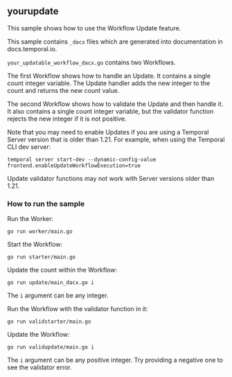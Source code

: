 ## yourupdate

This sample shows how to use the Workflow Update feature.

This sample contains `_dacx` files which are generated into documentation in docs.temporal.io.

`your_updatable_workflow_dacx.go` contains two Workflows.

The first Workflow shows how to handle an Update.
It contains a single count integer variable. The Update handler adds the new integer to the count and returns the new count value.

The second Workflow shows how to validate the Update and then handle it.
It also contains a single count integer variable, but the validator function rejects the new integer if it is not positive.

Note that you may need to enable Updates if you are using a Temporal Server version that is older than 1.21.
For example, when using the Temporal CLI dev server:

```
temporal server start-dev --dynamic-config-value frontend.enableUpdateWorkflowExecution=true
```

Update validator functions may not work with Server versions older than 1.21.

### How to run the sample

Run the Worker:

```
go run worker/main.go
```

Start the Workflow:

```
go run starter/main.go
```

Update the count within the Workflow:

```
go run update/main_dacx.go i
```

The `i` argument can be any integer.

Run the Workflow with the validator function in it:

```
go run validstarter/main.go
```

Update the Workflow:

```
go run validupdate/main.go i
```

The `i` argument can be any positive integer. 
Try providing a negative one to see the validator error.
